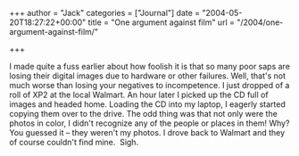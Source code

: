 +++
author = "Jack"
categories = ["Journal"]
date = "2004-05-20T18:27:22+00:00"
title = "One argument against film"
url = "/2004/one-argument-against-film/"

+++

I made quite a fuss earlier about how foolish it is that so many poor saps are losing their digital images due to hardware or other failures. Well, that's not much worse than losing your negatives to incompetence. I just dropped of a roll of XP2 at the local Walmart. An hour later I picked up the CD full of images and headed home. Loading the CD into my laptop, I eagerly started copying them over to the drive. The odd thing was that not only were the photos in color, I didn't recognize any of the people or places in them! Why? You guessed it &#8211; they weren't my photos. I drove back to Walmart and they of course couldn't find mine.&nbsp; Sigh.